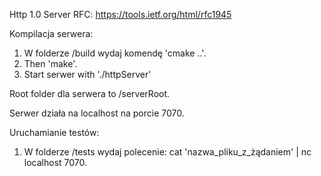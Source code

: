 Http 1.0 Server 
RFC: https://tools.ietf.org/html/rfc1945

Kompilacja serwera:
1. W folderze /build wydaj komendę 'cmake ..'.
2. Then 'make'.
3. Start serwer with './httpServer'

Root folder dla serwera to /serverRoot.

Serwer działa na localhost na porcie 7070.

Uruchamianie testów:
1. W folderze /tests wydaj polecenie: cat 'nazwa_pliku_z_żądaniem' | nc localhost 7070.